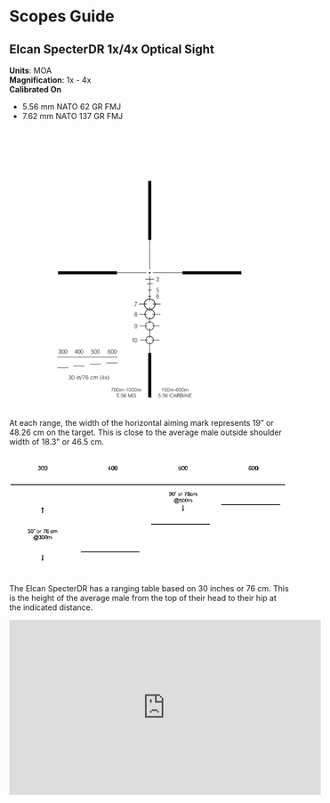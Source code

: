 # Scopes Guide

## Elcan SpecterDR 1x/4x Optical Sight

**Units**: MOA  
**Magnification**: 1x - 4x  
**Calibrated On**  

- 5.56 mm NATO 62 GR FMJ
- 7.62 mm NATO 137 GR FMJ

![elcan](images/scopes-elcan.png)

At each range, the width of the horizontal aiming mark represents 19” or 48.26 cm on the target. This is close to the average male outside shoulder width of 18.3" or 46.5 cm.

![elcan](images/scopes-elcan-torso.png)

The Elcan SpecterDR has a ranging table based on 30 inches or 76 cm. This is the height of the average male from the top of their head to their hip at the indicated distance.

<iframe width="560" height="315" src="https://www.youtube.com/embed/chMaJlaAcb0" frameborder="0" allow="accelerometer; autoplay; clipboard-write; encrypted-media; gyroscope; picture-in-picture" allowfullscreen></iframe>
